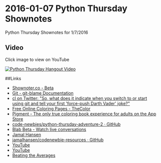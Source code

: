 # 2016-01-07 Python Thursday Shownotes
Python Thursday Shownotes for 1/7/2016

## Video
Click image to view on YouTube

[![Python Thursday Hangout Video](http://img.youtube.com/vi/zFbv49NhvnE/0.jpg)](http://www.youtube.com/watch?v=zFbv49NhvnE)

##Links
* [Shownoter.co - Beta](http://shownoter.co/)
* [Git - git-blame Documentation](https://git-scm.com/docs/git-blame)
* [cl on Twitter: "So, what does it indicate when you switch to or start using git and tell your first 'force-push Darth Vader' joke?"](https://twitter.com/cmlang42/status/685271117053976576)
* [Free Online Coloring Pages - TheColor](http://www.thecolor.com/)
* [Pigment - The only true coloring book experience for adults on the App Store](https://itunes.apple.com/us/app/pigment-only-true-coloring/id1062006344?mt=8)
* [code-newbies/python-thursday-adventure-2 · GitHub](https://github.com/code-newbies/python-thursday-adventure-2)
* [Blab Beta - Watch live conversations](https://blab.im/)
* [Jamal Hansen](http://jamalhansen.com/feeds/all.atom.xml)
* [jamalhansen/codenewbie-resources · GitHub](https://github.com/jamalhansen/codenewbie-resources)
* [YouTube](https://www.youtube.com/watch?v=gd6qtc2_aqa)
* [YouTube](https://www.youtube.com/watch?v=ai0eumfawf8)
* [Beating the Averages](http://www.paulgraham.com/avg.html)
